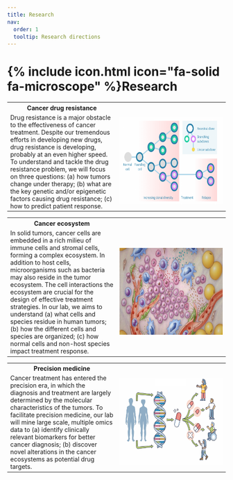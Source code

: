 ```yaml
---
title: Research
nav:
  order: 1
  tooltip: Research directions
---
```

<style>
table, td, th
{
	border:0px solid black;
}
td
{
	vertical-align:center;
  text-align: left;
}
</style>

# {% include icon.html icon="fa-solid fa-microscope" %}Research


<table>
<th>
Cancer drug resistance
</th>
<tr>
<td width="50%">
Drug resistance is a major obstacle to the effectiveness of cancer treatment. Despite our tremendous efforts in developing new drugs, drug resistance is developing, probably at an even higher speed. To understand and tackle the drug resistance problem, we will focus on three questions: (a) how tumors change under therapy; (b) what are the key genetic and/or epigenetic factors causing drug resistance; (c) how to predict patient response.
</td>
<td>
<img src="../images/tumor_evolution.png" alt="tumor evolution" style="height: 200px;"/>
</td>
</tr>
</table>

<table>
<th>
Cancer ecosystem
</th>
<tr>
<td width = "50%">
In solid tumors, cancer cells are embedded in a rich milieu of immune cells and stromal cells, forming a complex ecosystem. In addition to host cells, microorganisms such as bacteria may also reside in the tumor ecosystem. The cell interactions the ecosystem are crucial for the design of effective treatment strategies. In our lab, we aims to understand (a) what cells and species residue in human tumors; (b) how the different cells and species are organized; (c) how normal cells and non-host species impact treatment response.
</td>
<td>
<img src="../images/tme.jpg" alt="tumor microenvironment" style="height: 200px;"/>
</td>
</tr>
</table>

<table>
<th>
Precision medicine
</th>
<tr>
<td width="50%">
Cancer treatment has entered the precision era, in which the diagnosis and treatment are largely determined by the molecular characteristics of the tumors. To facilitate precision medicine, our lab will mine large scale, multiple omics data to (a) identify clinically relevant biomarkers for better cancer diagnosis; (b) discover novel alterations in the cancer ecosystems as potential drug targets.
</td>
<td>
<img src="../images/premed.png" alt="precision medicine" style="height: 200px;"/>
</td>
</tr>
</table>
